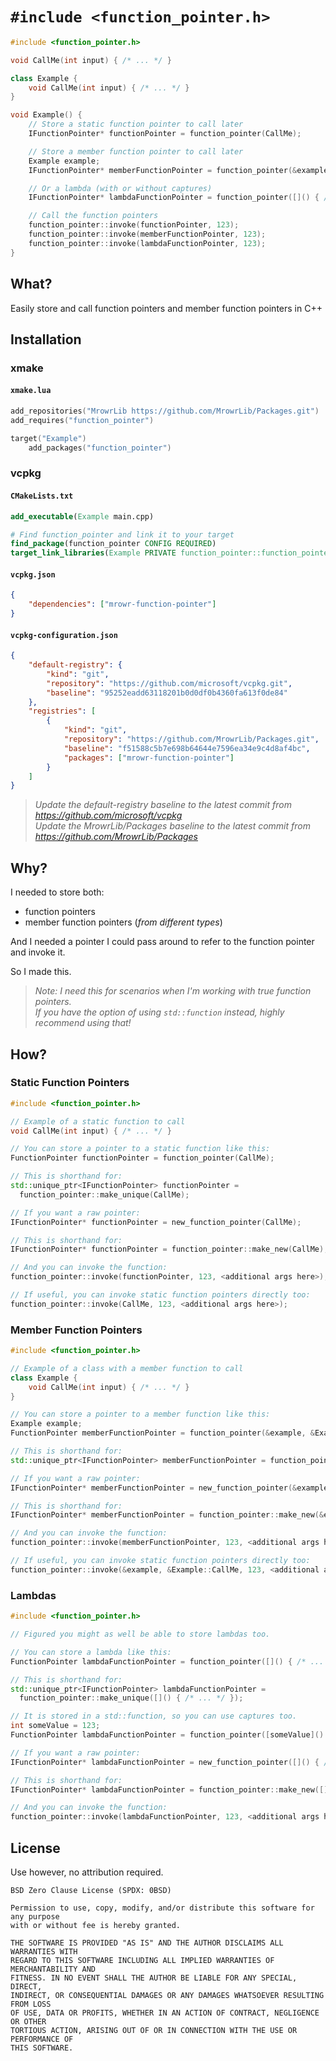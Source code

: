 # `#include <function_pointer.h>`

```cpp
#include <function_pointer.h>

void CallMe(int input) { /* ... */ }

class Example {
    void CallMe(int input) { /* ... */ }    
}

void Example() {
    // Store a static function pointer to call later
    IFunctionPointer* functionPointer = function_pointer(CallMe);

    // Store a member function pointer to call later
    Example example;
    IFunctionPointer* memberFunctionPointer = function_pointer(&example, &Example::CallMe);

    // Or a lambda (with or without captures)
    IFunctionPointer* lambdaFunctionPointer = function_pointer([]() { /* ... */ });

    // Call the function pointers
    function_pointer::invoke(functionPointer, 123);
    function_pointer::invoke(memberFunctionPointer, 123);
    function_pointer::invoke(lambdaFunctionPointer, 123);
}
```

## What?

Easily store and call function pointers and member function pointers in C++

## Installation

### xmake

#### `xmake.lua`

```lua
add_repositories("MrowrLib https://github.com/MrowrLib/Packages.git")
add_requires("function_pointer")

target("Example")
    add_packages("function_pointer")
```

### vcpkg

#### `CMakeLists.txt`

```cmake
add_executable(Example main.cpp)

# Find function_pointer and link it to your target
find_package(function_pointer CONFIG REQUIRED)
target_link_libraries(Example PRIVATE function_pointer::function_pointer)
```

#### `vcpkg.json`

```json
{
    "dependencies": ["mrowr-function-pointer"]
}
```

#### `vcpkg-configuration.json`

```json
{
    "default-registry": {
        "kind": "git",
        "repository": "https://github.com/microsoft/vcpkg.git",
        "baseline": "95252eadd63118201b0d0df0b4360fa613f0de84"
    },
    "registries": [
        {
            "kind": "git",
            "repository": "https://github.com/MrowrLib/Packages.git",
            "baseline": "f51588c5b7e698b64644e7596ea34e9c4d8af4bc",
            "packages": ["mrowr-function-pointer"]
        }
    ]
}
```

> _Update the default-registry baseline to the latest commit from https://github.com/microsoft/vcpkg_  
> _Update the MrowrLib/Packages baseline to the latest commit from https://github.com/MrowrLib/Packages_

## Why?

I needed to store both:
- function pointers
- member function pointers (_from different types_)

And I needed a pointer I could pass around to refer to the function pointer and invoke it.

So I made this.

> _Note: I need this for scenarios when I'm working with true function pointers._  
> _If you have the option of using `std::function` instead, highly recommend using that!_

## How?

### Static Function Pointers

```cpp
#include <function_pointer.h>

// Example of a static function to call
void CallMe(int input) { /* ... */ }

// You can store a pointer to a static function like this:
FunctionPointer functionPointer = function_pointer(CallMe);

// This is shorthand for:
std::unique_ptr<IFunctionPointer> functionPointer =
  function_pointer::make_unique(CallMe);

// If you want a raw pointer:
IFunctionPointer* functionPointer = new_function_pointer(CallMe);

// This is shorthand for:
IFunctionPointer* functionPointer = function_pointer::make_new(CallMe);

// And you can invoke the function:
function_pointer::invoke(functionPointer, 123, <additional args here>);

// If useful, you can invoke static function pointers directly too:
function_pointer::invoke(CallMe, 123, <additional args here>);
```

### Member Function Pointers

```cpp
#include <function_pointer.h>

// Example of a class with a member function to call
class Example {
    void CallMe(int input) { /* ... */ }    
}

// You can store a pointer to a member function like this:
Example example;
FunctionPointer memberFunctionPointer = function_pointer(&example, &Example::CallMe);

// This is shorthand for:
std::unique_ptr<IFunctionPointer> memberFunctionPointer = function_pointer::make_unique(&example, &Example::CallMe);

// If you want a raw pointer:
IFunctionPointer* memberFunctionPointer = new_function_pointer(&example, &Example::CallMe);

// This is shorthand for:
IFunctionPointer* memberFunctionPointer = function_pointer::make_new(&example, &Example::CallMe);

// And you can invoke the function:
function_pointer::invoke(memberFunctionPointer, 123, <additional args here>);

// If useful, you can invoke static function pointers directly too:
function_pointer::invoke(&example, &Example::CallMe, 123, <additional args here>);
```

### Lambdas

```cpp
#include <function_pointer.h>

// Figured you might as well be able to store lambdas too.

// You can store a lambda like this:
FunctionPointer lambdaFunctionPointer = function_pointer([]() { /* ... */ });

// This is shorthand for:
std::unique_ptr<IFunctionPointer> lambdaFunctionPointer =
  function_pointer::make_unique([]() { /* ... */ });

// It is stored in a std::function, so you can use captures too.
int someValue = 123;
FunctionPointer lambdaFunctionPointer = function_pointer([someValue]() { /* ... */ });

// If you want a raw pointer:
IFunctionPointer* lambdaFunctionPointer = new_function_pointer([]() { /* ... */ });

// This is shorthand for:
IFunctionPointer* lambdaFunctionPointer = function_pointer::make_new([]() { /* ... */ });

// And you can invoke the function:
function_pointer::invoke(lambdaFunctionPointer, 123, <additional args here>);
```

## License

Use however, no attribution required.

```
BSD Zero Clause License (SPDX: 0BSD)

Permission to use, copy, modify, and/or distribute this software for any purpose
with or without fee is hereby granted.

THE SOFTWARE IS PROVIDED "AS IS" AND THE AUTHOR DISCLAIMS ALL WARRANTIES WITH
REGARD TO THIS SOFTWARE INCLUDING ALL IMPLIED WARRANTIES OF MERCHANTABILITY AND
FITNESS. IN NO EVENT SHALL THE AUTHOR BE LIABLE FOR ANY SPECIAL, DIRECT,
INDIRECT, OR CONSEQUENTIAL DAMAGES OR ANY DAMAGES WHATSOEVER RESULTING FROM LOSS
OF USE, DATA OR PROFITS, WHETHER IN AN ACTION OF CONTRACT, NEGLIGENCE OR OTHER
TORTIOUS ACTION, ARISING OUT OF OR IN CONNECTION WITH THE USE OR PERFORMANCE OF
THIS SOFTWARE.
```
